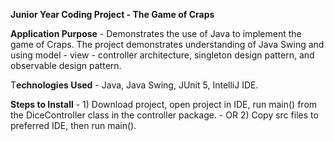 **Junior Year Coding Project - The Game of Craps**

**Application Purpose** - Demonstrates the use of Java to implement the game of Craps.
                      The project demonstrates understanding of Java Swing and using
                      model - view - controller architecture, singleton design pattern,
                      and observable design pattern.

T**echnologies Used** - Java, Java Swing, JUnit 5, IntelliJ IDE.

**Steps to Install** - 1) Download project, open project in IDE, run main() from the DiceController class in the controller package.
                     - OR 2) Copy src files to preferred IDE, then run main().

